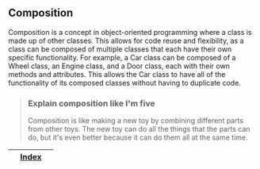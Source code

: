 ## Composition

Composition is a concept in object-oriented programming where a class is made up of other classes. This allows for code reuse and flexibility, as a class can be composed of multiple classes that each have their own specific functionality. For example, a Car class can be composed of a Wheel class, an Engine class, and a Door class, each with their own methods and attributes. This allows the Car class to have all of the functionality of its composed classes without having to duplicate code.

> ### Explain composition like I'm five
> 
> Composition is like making a new toy by combining different parts from other toys. The new toy can do all the things that the parts can do, but it's even better because it can do them all at the same time.
>

|     | [Index](..%2FREADME.md) |     |
|-----|-------------------------|-----|
